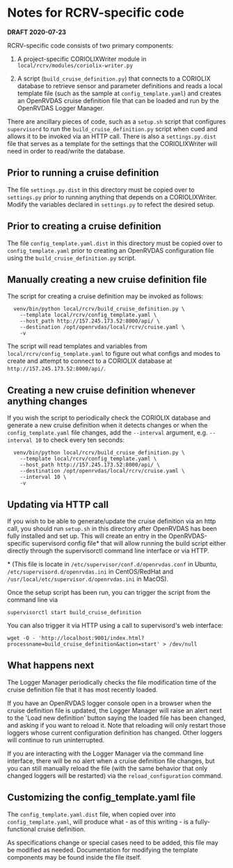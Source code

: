 # Notes for RCRV-specific code
__DRAFT 2020-07-23__

RCRV-specific code consists of two primary components:

 1. A project-specific CORIOLIXWriter module in
 ``local/rcrv/modules/coriolix-writer.py``
 
 2. A script (``build_cruise_definition.py``) that connects to a
 CORIOLIX database to retrieve sensor and parameter definitions and
 reads a local template file (such as the sample at
 ``config_template.yaml``) and creates an OpenRVDAS cruise definition
 file that can be loaded and run by the OpenRVDAS Logger Manager.

There are ancillary pieces of code, such as a ``setup.sh`` script that
configures ``supervisord`` to run the ``build_cruise_definition.py``
script when cued and allows it to be invoked via an HTTP call. There
is also a ``settings.py.dist`` file that serves as a template for the
settings that the CORIOLIXWriter will need in order to read/write the
database.

## Prior to running a cruise definition

The file ``settings.py.dist`` in this directory must be copied over to
``settings.py`` prior to running anything that depends on a
CORIOLIXWriter.  Modify the variables declared in ``settings.py`` to
refect the desired setup.

## Prior to creating a cruise definition

The file ``config_template.yaml.dist`` in this directory must be
copied over to ``config_template.yaml`` prior to creating an OpenRVDAS
configuration file using the ``build_cruise_definition.py`` script.

## Manually creating a new cruise definition file

The script for creating a cruise definition may be invoked as follows:

```
  venv/bin/python local/rcrv/build_cruise_definition.py \
    --template local/rcrv/config_template.yaml \
    --host_path http://157.245.173.52:8000/api/ \
    --destination /opt/openrvdas/local/rcrv/cruise.yaml \
    -v
```

The script will read templates and variables from
``local/rcrv/config_template.yaml`` to figure out what configs and
modes to create and attempt to connect to a CORIOLIX database at
``http://157.245.173.52:8000/api/``.

## Creating a new cruise definition whenever anything changes

If you wish the script to periodically check the CORIOLIX database and
generate a new cruise definition when it detects changes or when the
``config_template.yaml`` file changes, add the ``--interval``
argument, e.g. ``--interval 10`` to check every ten seconds:

```
  venv/bin/python local/rcrv/build_cruise_definition.py \
    --template local/rcrv/config_template.yaml \
    --host_path http://157.245.173.52:8000/api/ \
    --destination /opt/openrvdas/local/rcrv/cruise.yaml \
    --interval 10 \
    -v
```

## Updating via HTTP call

If you wish to be able to generate/update the cruise definition via an
http call, you should run ``setup.sh`` in this directory after
OpenRVDAS has been fully installed and set up. This will create an entry in the OpenRVDAS-specific supervisord config file\* that will allow running the build script either directly through the supervisorctl command line interface or via HTTP.

\* (This file is locate in ``/etc/supervisor/conf.d/openrvdas.conf`` in Ubuntu, ``/etc/supervisord.d/openrvdas.ini`` in CentOS/RedHat and ``/usr/local/etc/supervisor.d/openrvdas.ini`` in MacOS).


Once the setup script has been run, you can trigger the script from the command line via

```
supervisorctl start build_cruise_definition
```

You can also trigger it via HTTP using a call to supervisord's web interface:

```
wget -O - 'http://localhost:9001/index.html?processname=build_cruise_definition&action=start' > /dev/null
```

## What happens next

The Logger Manager periodically checks the file modification time of
the cruise definition file that it has most recently loaded.

If you have an OpenRVDAS logger console open in a browser when the
cruise definition file is updated, the Logger Manager will raise an
alert next to the 'Load new definition' button saying the loaded file
has been changed, and asking if you want to reload it. Note that
reloading will only restart those loggers whose current configuration
definition has changed. Other loggers will continue to run
uninterrupted.

If you are interacting with the Logger Manager via the command line
interface, there will be no alert when a cruise definition file
changes, but you can still manually reload the file (with the same
behavior that only changed loggers will be restarted) via the
``reload_configuration`` command.

## Customizing the config_template.yaml file

The ``config_template.yaml.dist`` file, when copied over into
``config_template.yaml``, will produce what - as of this writing - is
a fully-functional cruise definition.

As specifications change or special cases need to be added, this file
may be modified as needed. Documentation for modifying the template
components may be found inside the file itself.